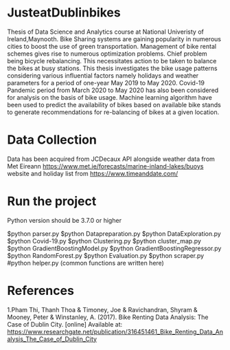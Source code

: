 # JusteatDublinbikes
Thesis of Data Science and Analytics course at National Univeristy of Ireland,Maynooth.
Bike Sharing systems are gaining popularity in numerous cities to boost the use of green
transportation. Management of bike rental schemes gives rise to numerous optimization
problems. Chief problem being bicycle rebalancing. This necessitates action to be taken
to balance the bikes at busy stations. This thesis investigates the bike usage patterns
considering various influential factors namely holidays and weather parameters for a 
period of one-year May 2019 to May 2020.
Covid-19 Pandemic period from March 2020 to May 2020 has also been considered for
analysis on the basis of bike usage. Machine learning algorithm have been used to 
predict the availability of bikes based on available bike stands to generate
recommendations for re-balancing of bikes at a given location.

# Data Collection
 Data has been acquired from JCDecaux API alongside weather data from Met Eireann 
 https://www.met.ie/forecasts/marine-inland-lakes/buoys website and holiday list from
 https://www.timeanddate.com/
 
 # Run the project
 Python version should be 3.7.0 or higher
 
 $python parser.py
 $python Datapreparation.py
 $python DataExploration.py
 $python Covid-19.py
 $python Clustering.py
 $python cluster_map.py
 $python GradientBoostingModel.py
 $python GradientBoostingRegressor.py
 $python RandomForest.py
 $python Evaluation.py
 $python scraper.py
 #python helper.py (common functions are written here)
 
 # References
 
1.Pham Thi, Thanh Thoa & Timoney, Joe & Ravichandran, Shyram & Mooney, Peter & Winstanley, A. (2017). Bike Renting Data Analysis: The Case of Dublin City. [online] Available at: https://www.researchgate.net/publication/316451461_Bike_Renting_Data_Analysis_The_Case_of_Dublin_City


 
 
